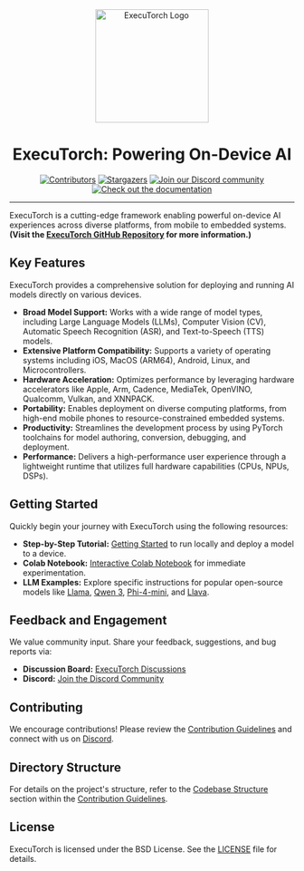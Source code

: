 <div align="center">
  <img src="docs/source/_static/img/et-logo.png" alt="ExecuTorch Logo" width="200">
  <h1>ExecuTorch: Powering On-Device AI</h1>
</div>

<div align="center">
  <a href="https://github.com/pytorch/executorch/graphs/contributors"><img src="https://img.shields.io/github/contributors/pytorch/executorch?style=for-the-badge&color=blue" alt="Contributors"></a>
  <a href="https://github.com/pytorch/executorch/stargazers"><img src="https://img.shields.io/github/stars/pytorch/executorch?style=for-the-badge&color=blue" alt="Stargazers"></a>
  <a href="https://discord.gg/Dh43CKSAdc"><img src="https://img.shields.io/badge/Discord-Join%20Us-purple?logo=discord&logoColor=white&style=for-the-badge" alt="Join our Discord community"></a>
  <a href="https://pytorch.org/executorch/main/index"><img src="https://img.shields.io/badge/Documentation-000?logo=googledocs&logoColor=FFE165&style=for-the-badge" alt="Check out the documentation"></a>
  <hr>
</div>

ExecuTorch is a cutting-edge framework enabling powerful on-device AI experiences across diverse platforms, from mobile to embedded systems.  **(Visit the [ExecuTorch GitHub Repository](https://github.com/pytorch/executorch) for more information.)**

## Key Features

ExecuTorch provides a comprehensive solution for deploying and running AI models directly on various devices.

*   **Broad Model Support:**  Works with a wide range of model types, including Large Language Models (LLMs), Computer Vision (CV), Automatic Speech Recognition (ASR), and Text-to-Speech (TTS) models.
*   **Extensive Platform Compatibility:** Supports a variety of operating systems including iOS, MacOS (ARM64), Android, Linux, and Microcontrollers.
*   **Hardware Acceleration:** Optimizes performance by leveraging hardware accelerators like Apple, Arm, Cadence, MediaTek, OpenVINO, Qualcomm, Vulkan, and XNNPACK.
*   **Portability:**  Enables deployment on diverse computing platforms, from high-end mobile phones to resource-constrained embedded systems.
*   **Productivity:** Streamlines the development process by using PyTorch toolchains for model authoring, conversion, debugging, and deployment.
*   **Performance:** Delivers a high-performance user experience through a lightweight runtime that utilizes full hardware capabilities (CPUs, NPUs, DSPs).

## Getting Started

Quickly begin your journey with ExecuTorch using the following resources:

*   **Step-by-Step Tutorial:** [Getting Started](https://pytorch.org/executorch/stable/getting-started.html) to run locally and deploy a model to a device.
*   **Colab Notebook:** [Interactive Colab Notebook](https://colab.research.google.com/drive/1qpxrXC3YdJQzly3mRg-4ayYiOjC6rue3?usp=sharing) for immediate experimentation.
*   **LLM Examples:** Explore specific instructions for popular open-source models like [Llama](examples/models/llama/README.md), [Qwen 3](examples/models/qwen3/README.md), [Phi-4-mini](examples/models/phi_4_mini/README.md), and [Llava](examples/models/llava/README.md).

## Feedback and Engagement

We value community input.  Share your feedback, suggestions, and bug reports via:

*   **Discussion Board:** [ExecuTorch Discussions](https://github.com/pytorch/executorch/discussions)
*   **Discord:** [Join the Discord Community](https://discord.gg/Dh43CKSAdc)

## Contributing

We encourage contributions!  Please review the [Contribution Guidelines](CONTRIBUTING.md) and connect with us on [Discord](https://discord.gg/Dh43CKSAdc).

## Directory Structure

For details on the project's structure, refer to the [Codebase Structure](CONTRIBUTING.md#codebase-structure) section within the [Contribution Guidelines](CONTRIBUTING.md).

## License

ExecuTorch is licensed under the BSD License. See the [LICENSE](LICENSE) file for details.